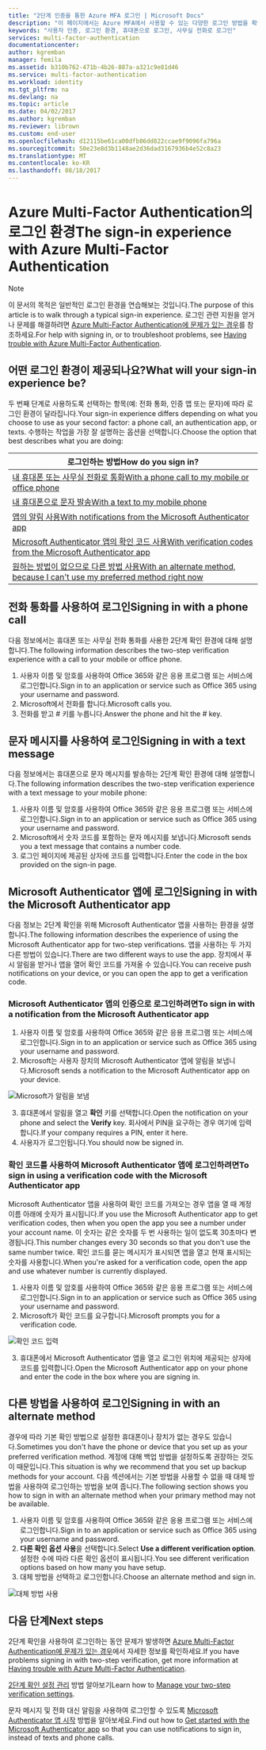 ```yaml
---
title: "2단계 인증을 통한 Azure MFA 로그인 | Microsoft Docs"
description: "이 페이지에서는 Azure MFA에서 사용할 수 있는 다양한 로그인 방법을 확인할 수 있는 위치에 대한 지침을 제공합니다."
keywords: "사용자 인증, 로그인 환경, 휴대폰으로 로그인, 사무실 전화로 로그인"
services: multi-factor-authentication
documentationcenter: 
author: kgremban
manager: femila
ms.assetid: b310b762-471b-4b26-887a-a321c9e81d46
ms.service: multi-factor-authentication
ms.workload: identity
ms.tgt_pltfrm: na
ms.devlang: na
ms.topic: article
ms.date: 04/02/2017
ms.author: kgremban
ms.reviewer: librown
ms.custom: end-user
ms.openlocfilehash: d12115be61ca00dfb86dd822ccae9f9096fa796a
ms.sourcegitcommit: 50e23e8d3b1148ae2d36dad3167936b4e52c8a23
ms.translationtype: MT
ms.contentlocale: ko-KR
ms.lasthandoff: 08/18/2017
---
```

# <a name="the-sign-in-experience-with-azure-multi-factor-authentication"></a><span data-ttu-id="7382d-104">Azure Multi-Factor Authentication의 로그인 환경</span><span class="sxs-lookup"><span data-stu-id="7382d-104">The sign-in experience with Azure Multi-Factor Authentication</span></span>
> [!NOTE]
> <span data-ttu-id="7382d-105">이 문서의 목적은 일반적인 로그인 환경을 연습해보는 것입니다.</span><span class="sxs-lookup"><span data-stu-id="7382d-105">The purpose of this article is to walk through a typical sign-in experience.</span></span> <span data-ttu-id="7382d-106">로그인 관련 지원을 얻거나 문제를 해결하려면 [Azure Multi-Factor Authentication에 문제가 있는 경우](multi-factor-authentication-end-user-troubleshoot.md)를 참조하세요.</span><span class="sxs-lookup"><span data-stu-id="7382d-106">For help with signing in, or to troubleshoot problems, see [Having trouble with Azure Multi-Factor Authentication](multi-factor-authentication-end-user-troubleshoot.md).</span></span>

## <a name="what-will-your-sign-in-experience-be"></a><span data-ttu-id="7382d-107">어떤 로그인 환경이 제공되나요?</span><span class="sxs-lookup"><span data-stu-id="7382d-107">What will your sign-in experience be?</span></span>
<span data-ttu-id="7382d-108">두 번째 단계로 사용하도록 선택하는 항목(예: 전화 통화, 인증 앱 또는 문자)에 따라 로그인 환경이 달라집니다.</span><span class="sxs-lookup"><span data-stu-id="7382d-108">Your sign-in experience differs depending on what you choose to use as your second factor: a phone call, an authentication app, or texts.</span></span> <span data-ttu-id="7382d-109">수행하는 작업을 가장 잘 설명하는 옵션을 선택합니다.</span><span class="sxs-lookup"><span data-stu-id="7382d-109">Choose the option that best describes what you are doing:</span></span>

| <span data-ttu-id="7382d-110">로그인하는 방법</span><span class="sxs-lookup"><span data-stu-id="7382d-110">How do you sign in?</span></span> | 
| --- |
| [<span data-ttu-id="7382d-111">내 휴대폰 또는 사무실 전화로 통화</span><span class="sxs-lookup"><span data-stu-id="7382d-111">With a phone call to my mobile or office phone</span></span>](#signing-in-with-a-phone-call) |
| [<span data-ttu-id="7382d-112">내 휴대폰으로 문자 발송</span><span class="sxs-lookup"><span data-stu-id="7382d-112">With a text to my mobile phone</span></span>](#signing-in-with-a-text-message)
| [<span data-ttu-id="7382d-113"> 앱의 알림 사용</span><span class="sxs-lookup"><span data-stu-id="7382d-113">With notifications from the Microsoft Authenticator app</span></span>](#signing-in-with-the-microsoft-authenticator-app-using-notification) |
| [<span data-ttu-id="7382d-114">Microsoft Authenticator 앱의 확인 코드 사용</span><span class="sxs-lookup"><span data-stu-id="7382d-114">With verification codes from the Microsoft Authenticator app</span></span>](#signing-in-with-the-microsoft-authenticator-app-using-verification-code) |
| [<span data-ttu-id="7382d-115">원하는 방법이 없으므로 다른 방법 사용</span><span class="sxs-lookup"><span data-stu-id="7382d-115">With an alternate method, because I can't use my preferred method right now</span></span>](#signing-in-with-an-alternate-method) |

## <a name="signing-in-with-a-phone-call"></a><span data-ttu-id="7382d-116">전화 통화를 사용하여 로그인</span><span class="sxs-lookup"><span data-stu-id="7382d-116">Signing in with a phone call</span></span>
<span data-ttu-id="7382d-117">다음 정보에서는 휴대폰 또는 사무실 전화 통화를 사용한 2단계 확인 환경에 대해 설명합니다.</span><span class="sxs-lookup"><span data-stu-id="7382d-117">The following information describes the two-step verification experience with a call to your mobile or office phone.</span></span>

1. <span data-ttu-id="7382d-118">사용자 이름 및 암호를 사용하여 Office 365와 같은 응용 프로그램 또는 서비스에 로그인합니다.</span><span class="sxs-lookup"><span data-stu-id="7382d-118">Sign in to an application or service such as Office 365 using your username and password.</span></span>  
2. <span data-ttu-id="7382d-119">Microsoft에서 전화를 합니다.</span><span class="sxs-lookup"><span data-stu-id="7382d-119">Microsoft calls you.</span></span>  
3. <span data-ttu-id="7382d-120">전화를 받고 # 키를 누릅니다.</span><span class="sxs-lookup"><span data-stu-id="7382d-120">Answer the phone and hit the # key.</span></span>  

## <a name="signing-in-with-a-text-message"></a><span data-ttu-id="7382d-121">문자 메시지를 사용하여 로그인</span><span class="sxs-lookup"><span data-stu-id="7382d-121">Signing in with a text message</span></span>
<span data-ttu-id="7382d-122">다음 정보에서는 휴대폰으로 문자 메시지를 발송하는 2단계 확인 환경에 대해 설명합니다.</span><span class="sxs-lookup"><span data-stu-id="7382d-122">The following information describes the two-step verification experience with a text message to your mobile phone:</span></span>

1. <span data-ttu-id="7382d-123">사용자 이름 및 암호를 사용하여 Office 365와 같은 응용 프로그램 또는 서비스에 로그인합니다.</span><span class="sxs-lookup"><span data-stu-id="7382d-123">Sign in to an application or service such as Office 365 using your username and password.</span></span> 
2. <span data-ttu-id="7382d-124">Microsoft에서 숫자 코드를 포함하는 문자 메시지를 보냅니다.</span><span class="sxs-lookup"><span data-stu-id="7382d-124">Microsoft sends you a text message that contains a number code.</span></span> 
3. <span data-ttu-id="7382d-125">로그인 페이지에 제공된 상자에 코드를 입력합니다.</span><span class="sxs-lookup"><span data-stu-id="7382d-125">Enter the code in the box provided on the sign-in page.</span></span> 

## <a name="signing-in-with-the-microsoft-authenticator-app"></a><span data-ttu-id="7382d-126">Microsoft Authenticator 앱에 로그인</span><span class="sxs-lookup"><span data-stu-id="7382d-126">Signing in with the Microsoft Authenticator app</span></span> 
<span data-ttu-id="7382d-127">다음 정보는 2단계 확인을 위해 Microsoft Authenticator 앱을 사용하는 환경을 설명합니다.</span><span class="sxs-lookup"><span data-stu-id="7382d-127">The following information describes the experience of using the Microsoft Authenticator app for two-step verifications.</span></span> <span data-ttu-id="7382d-128">앱을 사용하는 두 가지 다른 방법이 있습니다.</span><span class="sxs-lookup"><span data-stu-id="7382d-128">There are two different ways to use the app.</span></span> <span data-ttu-id="7382d-129">장치에서 푸시 알림을 받거나 앱을 열어 확인 코드를 가져올 수 있습니다.</span><span class="sxs-lookup"><span data-stu-id="7382d-129">You can receive push notifications on your device, or you can open the app to get a verification code.</span></span>

### <a name="to-sign-in-with-a-notification-from-the-microsoft-authenticator-app"></a><span data-ttu-id="7382d-130">Microsoft Authenticator 앱의 인증으로 로그인하려면</span><span class="sxs-lookup"><span data-stu-id="7382d-130">To sign in with a notification from the Microsoft Authenticator app</span></span>
1. <span data-ttu-id="7382d-131">사용자 이름 및 암호를 사용하여 Office 365와 같은 응용 프로그램 또는 서비스에 로그인합니다.</span><span class="sxs-lookup"><span data-stu-id="7382d-131">Sign in to an application or service such as Office 365 using your username and password.</span></span>
2. <span data-ttu-id="7382d-132">Microsoft는 사용자 장치의 Microsoft Authenticator 앱에 알림을 보냅니다.</span><span class="sxs-lookup"><span data-stu-id="7382d-132">Microsoft sends a notification to the Microsoft Authenticator app on your device.</span></span>

  ![Microsoft가 알림을 보냄](./media/multi-factor-authentication-end-user-signin/notify.png)

3. <span data-ttu-id="7382d-134">휴대폰에서 알림을 열고 **확인** 키를 선택합니다.</span><span class="sxs-lookup"><span data-stu-id="7382d-134">Open the notification on your phone and select the **Verify** key.</span></span> <span data-ttu-id="7382d-135">회사에서 PIN을 요구하는 경우 여기에 입력합니다.</span><span class="sxs-lookup"><span data-stu-id="7382d-135">If your company requires a PIN, enter it here.</span></span>
4. <span data-ttu-id="7382d-136">사용자가 로그인됩니다.</span><span class="sxs-lookup"><span data-stu-id="7382d-136">You should now be signed in.</span></span>

### <a name="to-sign-in-using-a-verification-code-with-the-microsoft-authenticator-app"></a><span data-ttu-id="7382d-137">확인 코드를 사용하여 Microsoft Authenticator 앱에 로그인하려면</span><span class="sxs-lookup"><span data-stu-id="7382d-137">To sign in using a verification code with the Microsoft Authenticator app</span></span>

<span data-ttu-id="7382d-138">Microsoft Authenticator 앱을 사용하여 확인 코드를 가져오는 경우 앱을 열 때 계정 이름 아래에 숫자가 표시됩니다.</span><span class="sxs-lookup"><span data-stu-id="7382d-138">If you use the Microsoft Authenticator app to get verification codes, then when you open the app you see a number under your account name.</span></span> <span data-ttu-id="7382d-139">이 숫자는 같은 숫자를 두 번 사용하는 일이 없도록 30초마다 변경됩니다.</span><span class="sxs-lookup"><span data-stu-id="7382d-139">This number changes every 30 seconds so that you don't use the same number twice.</span></span> <span data-ttu-id="7382d-140">확인 코드를 묻는 메시지가 표시되면 앱을 열고 현재 표시되는 숫자를 사용합니다.</span><span class="sxs-lookup"><span data-stu-id="7382d-140">When you're asked for a verification code, open the app and use whatever number is currently displayed.</span></span> 

1. <span data-ttu-id="7382d-141">사용자 이름 및 암호를 사용하여 Office 365와 같은 응용 프로그램 또는 서비스에 로그인합니다.</span><span class="sxs-lookup"><span data-stu-id="7382d-141">Sign in to an application or service such as Office 365 using your username and password.</span></span>
2. <span data-ttu-id="7382d-142">Microsoft가 확인 코드를 요구합니다.</span><span class="sxs-lookup"><span data-stu-id="7382d-142">Microsoft prompts you for a verification code.</span></span>

  ![확인 코드 입력](./media/multi-factor-authentication-end-user-signin/verify3.png)

3. <span data-ttu-id="7382d-144">휴대폰에서 Microsoft Authenticator 앱을 열고 로그인 위치에 제공되는 상자에 코드를 입력합니다.</span><span class="sxs-lookup"><span data-stu-id="7382d-144">Open the Microsoft Authenticator app on your phone and enter the code in the box where you are signing in.</span></span>

## <a name="signing-in-with-an-alternate-method"></a><span data-ttu-id="7382d-145">다른 방법을 사용하여 로그인</span><span class="sxs-lookup"><span data-stu-id="7382d-145">Signing in with an alternate method</span></span>
<span data-ttu-id="7382d-146">경우에 따라 기본 확인 방법으로 설정한 휴대폰이나 장치가 없는 경우도 있습니다.</span><span class="sxs-lookup"><span data-stu-id="7382d-146">Sometimes you don't have the phone or device that you set up as your preferred verification method.</span></span> <span data-ttu-id="7382d-147">계정에 대해 백업 방법을 설정하도록 권장하는 것도 이 때문입니다.</span><span class="sxs-lookup"><span data-stu-id="7382d-147">This situation is why we recommend that you set up backup methods for your account.</span></span> <span data-ttu-id="7382d-148">다음 섹션에서는 기본 방법을 사용할 수 없을 때 대체 방법을 사용하여 로그인하는 방법을 보여 줍니다.</span><span class="sxs-lookup"><span data-stu-id="7382d-148">The following section shows you how to sign in with an alternate method when your primary method may not be available.</span></span>

1. <span data-ttu-id="7382d-149">사용자 이름 및 암호를 사용하여 Office 365와 같은 응용 프로그램 또는 서비스에 로그인합니다.</span><span class="sxs-lookup"><span data-stu-id="7382d-149">Sign in to an application or service such as Office 365 using your username and password.</span></span>
2. <span data-ttu-id="7382d-150">**다른 확인 옵션 사용**을 선택합니다.</span><span class="sxs-lookup"><span data-stu-id="7382d-150">Select **Use a different verification option**.</span></span> <span data-ttu-id="7382d-151">설정한 수에 따라 다른 확인 옵션이 표시됩니다.</span><span class="sxs-lookup"><span data-stu-id="7382d-151">You see different verification options based on how many you have setup.</span></span>
3. <span data-ttu-id="7382d-152">대체 방법을 선택하고 로그인합니다.</span><span class="sxs-lookup"><span data-stu-id="7382d-152">Choose an alternate method and sign in.</span></span>

  ![대체 방법 사용](./media/multi-factor-authentication-end-user-signin/alt.png)

## <a name="next-steps"></a><span data-ttu-id="7382d-154">다음 단계</span><span class="sxs-lookup"><span data-stu-id="7382d-154">Next steps</span></span>

<span data-ttu-id="7382d-155">2단계 확인을 사용하여 로그인하는 동안 문제가 발생하면 [Azure Multi-Factor Authentication에 문제가 있는 경우](multi-factor-authentication-end-user-troubleshoot.md)에서 자세한 정보를 확인하세요.</span><span class="sxs-lookup"><span data-stu-id="7382d-155">If you have problems signing in with two-step verification, get more information at [Having trouble with Azure Multi-Factor Authentication](multi-factor-authentication-end-user-troubleshoot.md).</span></span>

<span data-ttu-id="7382d-156">[2단계 확인 설정 관리](multi-factor-authentication-end-user-manage-settings.md) 방법 알아보기</span><span class="sxs-lookup"><span data-stu-id="7382d-156">Learn how to [Manage your two-step verification settings](multi-factor-authentication-end-user-manage-settings.md).</span></span>

<span data-ttu-id="7382d-157">문자 메시지 및 전화 대신 알림을 사용하여 로그인할 수 있도록 [Microsoft Authenticator 앱 시작](microsoft-authenticator-app-how-to.md) 방법을 알아보세요.</span><span class="sxs-lookup"><span data-stu-id="7382d-157">Find out how to [Get started with the Microsoft Authenticator app](microsoft-authenticator-app-how-to.md) so that you can use notifications to sign in, instead of texts and phone calls.</span></span> 